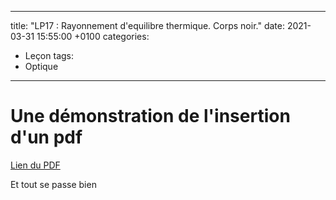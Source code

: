 ---
 title: "LP17 : Rayonnement d'equilibre thermique. Corps noir."
 date:   2021-03-31 15:55:00 +0100
 categories:
   - Leçon
 tags:
   - Optique
 ---

 # Une démonstration de l'insertion d'un pdf

 [Lien du PDF](/assets/pdf/LP17_Rayonnement_thermique_d__equilibre_Corps_noir.pdf)

 <object class="pdf fitvidsignore" data="/assets/pdf/LP17_Rayonnement_thermique_d__equilibre_Corps_noir.pdf" type="application/pdf"></object>

 Et tout se passe bien
